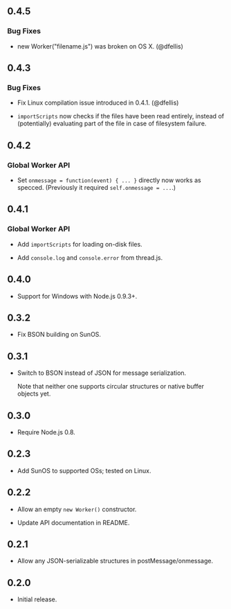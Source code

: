 ## 0.4.5

### Bug Fixes

* new Worker("filename.js") was broken on OS X. (@dfellis)

## 0.4.3

### Bug Fixes

* Fix Linux compilation issue introduced in 0.4.1. (@dfellis)

* `importScripts` now checks if the files have been read entirely,
  instead of (potentially) evaluating part of the file in case
  of filesystem failure.

## 0.4.2

### Global Worker API

* Set `onmessage = function(event) { ... }` directly now works
  as specced. (Previously it required `self.onmessage = ...`.)

## 0.4.1

### Global Worker API

* Add `importScripts` for loading on-disk files.

* Add `console.log` and `console.error` from thread.js.

## 0.4.0

* Support for Windows with Node.js 0.9.3+.

## 0.3.2

* Fix BSON building on SunOS.

## 0.3.1

* Switch to BSON instead of JSON for message serialization.

  Note that neither one supports circular structures or
  native buffer objects yet.

## 0.3.0

* Require Node.js 0.8.

## 0.2.3

* Add SunOS to supported OSs; tested on Linux.

## 0.2.2

* Allow an empty `new Worker()` constructor.

* Update API documentation in README.

## 0.2.1

* Allow any JSON-serializable structures in postMessage/onmessage.

## 0.2.0

* Initial release.
